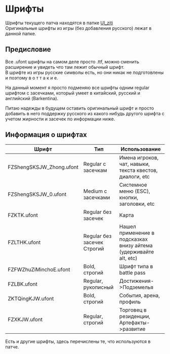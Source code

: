 # Шрифты

Шрифты текущего патча находятся в папке [UI_ziti](../../patch/Ru_Patch_Strings_Main_P/ZhuxianClient/Content/UI/UI_Texture/UI_ziti)
<br>Оригинальные шрифты из игры (без добавления русского) лежат в данной папке.

## Предисловие

Все .ufont шрифты на самом деле просто .ttf, можно сменить расширение и увидеть что там лежит обычный шрифт.
<br> В шрифте из игры русские символы есть, но они никак не подготовлены и поэтому в о т  т а к и е.

На данный момент я просто подменяю все шрифты одним regular шрифтом с засечками, 
который умеет в китайский, русский и английский (Barkentina).

Питаю надежды в будущем оставить оригинальный шрифт и просто добавить в него поддержку 
русского из какого нибудь другого шрифта с учетом жирности и засечек по информации ниже.

## Информация о шрифтах

| Шрифт                    | Тип                              | Использование                                                         |
|--------------------------|----------------------------------|-----------------------------------------------------------------------|
| FZShengSKSJW_Zhong.ufont | Regular с засечкам               | Имена игроков, чат, навыки, <br>текста квестов, диалоги, etc          |
| FZShengSKSJW_0.ufont     | Medium с засечками               | Системное меню (ESC), кнопки, заголовки, etc                          |
| FZKTK.ufont              | Regular без засечек              | Карта                                                                 |
| FZLTHK.ufont             | Regular без засечек <br> Строгий | Нашел применение в подсказках <br>внизу айтема (удерживайте alt, etc) |
| FZFWZhuZiMinchoE.ufont   | Bold, строгий                    | Шрифт типа в battle pass                                              |
| FZLBK.ufont              | Regular, рукописный              | Достижения->Подземелья                                                |
| ZKTQingKJW.ufont         | Bold, строгий                    | События, арена, профиль                                               |
| FZXKJW.ufont             | Regular, строгий                 | Торговец в резиденции, Артефакты->развитие                            |

Есть и другие шрифты, здесь перечислены те, что используются в патче.

